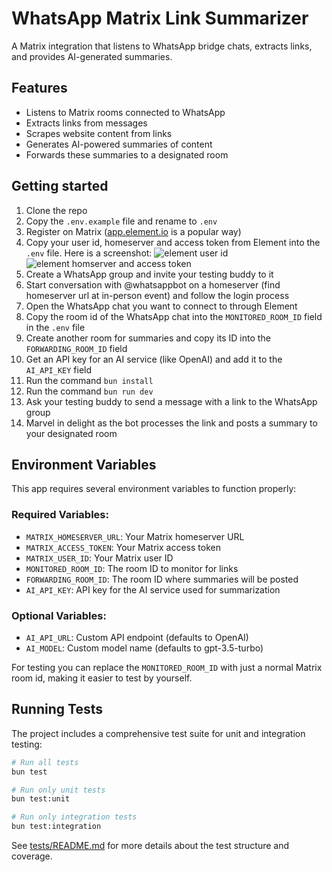 # WhatsApp Matrix Link Summarizer

A Matrix integration that listens to WhatsApp bridge chats, extracts links, and provides AI-generated summaries.

## Features
- Listens to Matrix rooms connected to WhatsApp
- Extracts links from messages
- Scrapes website content from links
- Generates AI-powered summaries of content
- Forwards these summaries to a designated room

## Getting started

1. Clone the repo
2. Copy the `.env.example` file and rename to `.env`
3. Register on Matrix ([app.element.io](https://app.element.io) is a popular way)
4. Copy your user id, homeserver and access token from Element into the `.env` file. Here is a screenshot: ![element user id](element_user_id.png) ![element homserver and access token](element_homeserver_access_token.png)
5. Create a WhatsApp group and invite your testing buddy to it
6. Start conversation with @whatsappbot on a homeserver (find homeserver url at in-person event) and follow the login process
7. Open the WhatsApp chat you want to connect to through Element
8. Copy the room id of the WhatsApp chat into the `MONITORED_ROOM_ID` field in the `.env` file
9. Create another room for summaries and copy its ID into the `FORWARDING_ROOM_ID` field
10. Get an API key for an AI service (like OpenAI) and add it to the `AI_API_KEY` field
11. Run the command `bun install`
12. Run the command `bun run dev`
13. Ask your testing buddy to send a message with a link to the WhatsApp group
14. Marvel in delight as the bot processes the link and posts a summary to your designated room

## Environment Variables

This app requires several environment variables to function properly:

### Required Variables:
- `MATRIX_HOMESERVER_URL`: Your Matrix homeserver URL
- `MATRIX_ACCESS_TOKEN`: Your Matrix access token
- `MATRIX_USER_ID`: Your Matrix user ID
- `MONITORED_ROOM_ID`: The room ID to monitor for links
- `FORWARDING_ROOM_ID`: The room ID where summaries will be posted
- `AI_API_KEY`: API key for the AI service used for summarization

### Optional Variables:
- `AI_API_URL`: Custom API endpoint (defaults to OpenAI)
- `AI_MODEL`: Custom model name (defaults to gpt-3.5-turbo)

For testing you can replace the `MONITORED_ROOM_ID` with just a normal Matrix room id, making it easier to test by yourself.

## Running Tests

The project includes a comprehensive test suite for unit and integration testing:

```bash
# Run all tests
bun test

# Run only unit tests
bun test:unit

# Run only integration tests
bun test:integration
```

See [tests/README.md](tests/README.md) for more details about the test structure and coverage.
